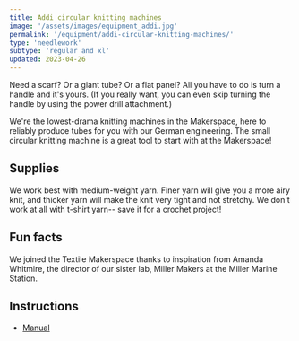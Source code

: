 ```yaml
---
title: Addi circular knitting machines
image: '/assets/images/equipment_addi.jpg'
permalink: '/equipment/addi-circular-knitting-machines/'
type: 'needlework'
subtype: 'regular and xl'
updated: 2023-04-26
---
```


Need a scarf? Or a giant tube? Or a flat panel? All you have to do is turn a handle and it's yours. (If you really want, you can even skip turning the handle by using the power drill attachment.)

We're the lowest-drama knitting machines in the Makerspace, here to reliably produce tubes for you with our German engineering. The small circular knitting machine is a great tool to start with at the Makerspace!

## Supplies
We work best with medium-weight yarn. Finer yarn will give you a more airy knit, and thicker yarn will make the knit very tight and not stretchy. We don't work at all with t-shirt yarn-- save it for a crochet project!

## Fun facts
We joined the Textile Makerspace thanks to inspiration from Amanda Whitmire, the director of our sister lab, Miller Makers at the Miller Marine Station.


## Instructions

* [Manual](https://addi.de/en/story/basic-instruction-addiexpress/)